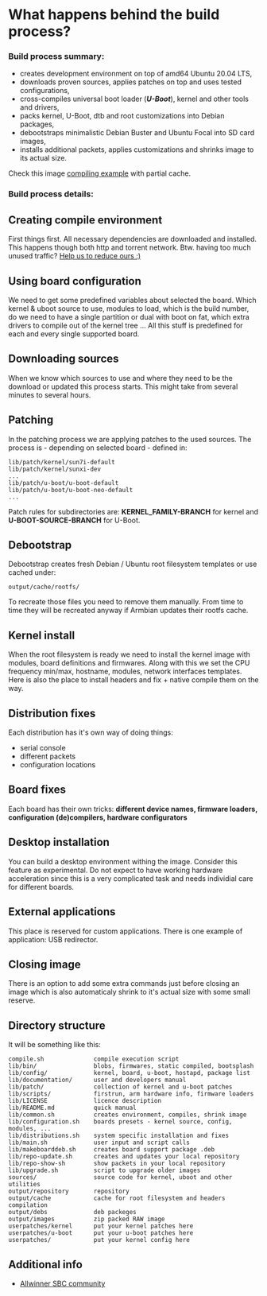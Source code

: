 # What happens behind the build process?

### Build process summary:

- creates development environment on top of amd64 Ubuntu 20.04 LTS,
- downloads proven sources, applies patches on top and uses tested configurations,
- cross-compiles universal boot loader (***U-Boot***), kernel and other tools and drivers,
- packs kernel, U-Boot, dtb and root customizations into Debian packages,
- debootstraps minimalistic Debian Buster and Ubuntu Focal into SD card images,
- installs additional packets, applies customizations and shrinks image to its actual size.

Check this image [compiling example](https://youtu.be/zeShf12MNLg) with partial cache.


### Build process details:

## Creating compile environment ##
First things first. All necessary dependencies are downloaded and installed. This happens though both http and torrent network. Btw. having too much unused traffic? [Help us to reduce ours :)](https://forum.armbian.com/topic/4198-seed-our-torrents/)

## Using board configuration ##
We need to get some predefined variables about selected the board. Which kernel & uboot source to use, modules to load, which is the build number, do we need to have a single partition or dual with boot on fat, which extra drivers to compile out of the kernel tree ...
All this stuff is predefined for each and every single supported board.

## Downloading sources ##
When we know which sources to use and where they need to be the download or updated this process starts. This might take from several minutes to several hours.

## Patching ##
In the patching process we are applying patches to the used sources. The process is - depending on selected board - defined in:

	lib/patch/kernel/sun7i-default
	lib/patch/kernel/sunxi-dev
	...
	lib/patch/u-boot/u-boot-default
	lib/patch/u-boot/u-boot-neo-default
	...

Patch rules for subdirectories are: **KERNEL_FAMILY-BRANCH** for kernel and **U-BOOT-SOURCE-BRANCH** for U-Boot.

## Debootstrap ##
Debootstrap creates fresh Debian / Ubuntu root filesystem templates or use cached under:

	output/cache/rootfs/

To recreate those files you need to remove them manually. 
From time to time they will be recreated anyway if Armbian updates their rootfs cache.

## Kernel install ##
When the root filesystem is ready we need to install the kernel image with modules, board definitions and firmwares. Along with this we set the CPU frequency min/max, hostname, modules, network interfaces templates. Here is also the place to install headers and fix + native compile them on the way.

## Distribution fixes ##
Each distribution has it's own way of doing things:

- serial console
- different packets
- configuration locations

## Board fixes ##
Each board has their own tricks: **different device names, firmware loaders, configuration (de)compilers, hardware configurators**

## Desktop installation ##
You can build a desktop environment withing the image. Consider this feature as experimental. Do not expect to have working hardware acceleration since this is a very complicated task and needs individial care for different boards.

## External applications ##
This place is reserved for custom applications. There is one example of application: USB redirector.

## Closing image ##
There is an option to add some extra commands just before closing an image which is also automaticaly shrink to it's actual size with some small reserve.

## Directory structure ##
It will be something like this:

    compile.sh				compile execution script
	lib/bin/				blobs, firmwares, static compiled, bootsplash
    lib/config/				kernel, board, u-boot, hostapd, package list
    lib/documentation/		user and developers manual
	lib/patch/				collection of kernel and u-boot patches
	lib/scripts/			firstrun, arm hardware info, firmware loaders
	lib/LICENSE				licence description
	lib/README.md			quick manual
	lib/common.sh			creates environment, compiles, shrink image
	lib/configuration.sh	boards presets - kernel source, config, modules, ...
	lib/distributions.sh	system specific installation and fixes
	lib/main.sh				user input and script calls
	lib/makeboarddeb.sh		creates board support package .deb
	lib/repo-update.sh		creates and updates your local repository
	lib/repo-show-sh		show packets in your local repository
	lib/upgrade.sh			script to upgrade older images
	sources/				source code for kernel, uboot and other utilities
	output/repository		repository 
	output/cache			cache for root filesystem and headers compilation
	output/debs				deb packeges
	output/images			zip packed RAW image
	userpatches/kernel		put your kernel patches here
	userpatches/u-boot		put your u-boot patches here
	userpatches/			put your kernel config here


## Additional info ##

- [Allwinner SBC community](https://linux-sunxi.org/)

